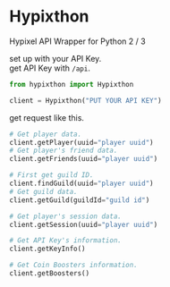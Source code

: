 # Hypixthon
Hypixel API Wrapper for Python 2 / 3

set up with your API Key.<br>
get API Key with `/api`.
```python
from hypixthon import Hypixthon

client = Hypixthon("PUT YOUR API KEY")
```

get request like this.
```python
# Get player data.
client.getPlayer(uuid="player uuid")
# Get player's friend data.
client.getFriends(uuid="player uuid")

# First get guild ID.
client.findGuild(uuid="player uuid")
# Get guild data.
client.getGuild(guildId="guild id")

# Get player's session data.
client.getSession(uuid="player uuid")

# Get API Key's information.
client.getKeyInfo()

# Get Coin Boosters information.
client.getBoosters()
```
